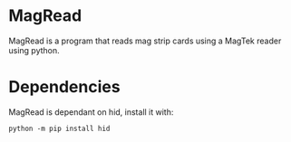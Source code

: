 # MagRead

MagRead is a program that reads mag strip cards using a MagTek reader using python.

# Dependencies

MagRead is dependant on hid, install it with:

```
python -m pip install hid
```
